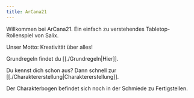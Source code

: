 ```yaml
---
title: ArCana21
---
```


Willkommen bei ArCana21. Ein einfach zu verstehendes Tabletop-Rollenspiel von Salix.

Unser Motto: Kreativität über alles!

Grundregeln findet du [[./Grundregeln|Hier]].

Du kennst dich schon aus? Dann schnell zur [[./Charaktererstellung|Charaktererstellung]].

Der Charakterbogen befindet sich noch in der Schmiede zu Fertigstellen.